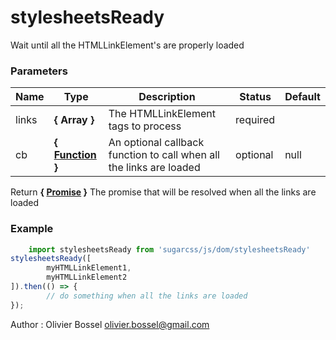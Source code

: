 # stylesheetsReady

Wait until all the HTMLLinkElement's are properly loaded



### Parameters
Name  |  Type  |  Description  |  Status  |  Default
------------  |  ------------  |  ------------  |  ------------  |  ------------
links  |  **{ Array<HTMLLinkElement> }**  |  The HTMLLinkElement tags to process  |  required  |
cb  |  **{ [Function](https://developer.mozilla.org/fr/docs/Web/JavaScript/Reference/Objets_globaux/Function) }**  |  An optional callback function to call when all the links are loaded  |  optional  |  null

Return **{ [Promise](https://developer.mozilla.org/fr/docs/Web/JavaScript/Reference/Objets_globaux/Promise) }** The promise that will be resolved when all the links are loaded

### Example
```js
	import stylesheetsReady from 'sugarcss/js/dom/stylesheetsReady'
stylesheetsReady([
		myHTMLLinkElement1,
		myHTMLLinkElement2
]).then(() => {
		// do something when all the links are loaded
});
```
Author : Olivier Bossel [olivier.bossel@gmail.com](mailto:olivier.bossel@gmail.com)